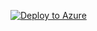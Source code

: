 [![Deploy to Azure](https://aka.ms/deploytoazurebutton)](https://portal.azure.com/#create/Microsoft.Template/uri/)